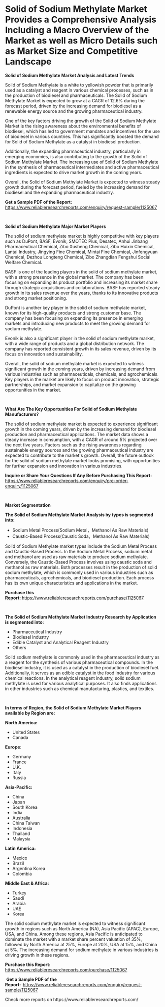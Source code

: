 <p><h1>Solid of Sodium Methylate Market Provides a Comprehensive Analysis Including a Macro Overview of the Market as well as Micro Details such as Market Size and Competitive Landscape</h1></p><p><strong>Solid of Sodium Methylate Market Analysis and Latest Trends</strong></p>
<p><p>Solid of Sodium Methylate is a white to yellowish powder that is primarily used as a catalyst and reagent in various chemical processes, such as in the production of biodiesel and pharmaceuticals. The Solid of Sodium Methylate Market is expected to grow at a CAGR of 12.6% during the forecast period, driven by the increasing demand for biodiesel as a renewable energy source and the growing pharmaceutical industry.</p><p>One of the key factors driving the growth of the Solid of Sodium Methylate Market is the rising awareness about the environmental benefits of biodiesel, which has led to government mandates and incentives for the use of biodiesel in various countries. This has significantly boosted the demand for Solid of Sodium Methylate as a catalyst in biodiesel production.</p><p>Additionally, the expanding pharmaceutical industry, particularly in emerging economies, is also contributing to the growth of the Solid of Sodium Methylate Market. The increasing use of Solid of Sodium Methylate in the synthesis of pharmaceutical intermediates and active pharmaceutical ingredients is expected to drive market growth in the coming years.</p><p>Overall, the Solid of Sodium Methylate Market is expected to witness steady growth during the forecast period, fueled by the increasing demand for biodiesel and the expanding pharmaceutical industry.</p></p>
<p><strong>Get a Sample PDF of the Report:&nbsp;</strong> <a href="https://www.reliableresearchreports.com/enquiry/request-sample/1125067">https://www.reliableresearchreports.com/enquiry/request-sample/1125067</a></p>
<p>&nbsp;</p>
<p><strong>Solid of Sodium Methylate Major Market Players</strong></p>
<p><p>The solid of sodium methylate market is highly competitive with key players such as DuPont, BASF, Evonik, SMOTEC Plus, Desatec, Anhui Jinbang Pharmaceutical Chemical, Zibo Xusheng Chemical, Zibo Huixin Chemical, Lantai Industry, Jingying Fine Chemical, Mintai Fine Chemical, Jinfengyuan Chemical, Dezhou Longteng Chemical, Zibo Zhangdian Fengshui Social Welfare Chemical.</p><p>BASF is one of the leading players in the solid of sodium methylate market, with a strong presence in the global market. The company has been focusing on expanding its product portfolio and increasing its market share through strategic acquisitions and collaborations. BASF has reported steady growth in its sales revenue over the years, thanks to its innovative products and strong market positioning.</p><p>DuPont is another key player in the solid of sodium methylate market, known for its high-quality products and strong customer base. The company has been focusing on expanding its presence in emerging markets and introducing new products to meet the growing demand for sodium methylate.</p><p>Evonik is also a significant player in the solid of sodium methylate market, with a wide range of products and a global distribution network. The company has reported consistent growth in its sales revenue, driven by its focus on innovation and sustainability.</p><p>Overall, the solid of sodium methylate market is expected to witness significant growth in the coming years, driven by increasing demand from various industries such as pharmaceuticals, chemicals, and agrochemicals. Key players in the market are likely to focus on product innovation, strategic partnerships, and market expansion to capitalize on the growing opportunities in the market.</p></p>
<p>&nbsp;</p>
<p><strong>What Are The Key Opportunities For Solid of Sodium Methylate Manufacturers?</strong></p>
<p><p>The solid of sodium methylate market is expected to experience significant growth in the coming years, driven by the increasing demand for biodiesel production and pharmaceutical applications. The market data shows a steady increase in consumption, with a CAGR of around 5% projected over the next five years. Factors such as the rising awareness regarding sustainable energy sources and the growing pharmaceutical industry are expected to contribute to the market's growth. Overall, the future outlook for the solid of sodium methylate market looks promising, with opportunities for further expansion and innovation in various industries.</p></p>
<p><strong>Inquire or Share Your Questions If Any Before Purchasing This Report:</strong> <a href="https://www.reliableresearchreports.com/enquiry/pre-order-enquiry/1125067">https://www.reliableresearchreports.com/enquiry/pre-order-enquiry/1125067</a></p>
<p>&nbsp;</p>
<p><strong>Market Segmentation</strong></p>
<p><strong>The Solid of Sodium Methylate Market Analysis by types is segmented into:</strong></p>
<p><ul><li>Sodium Metal Process(Sodium Metal，Methanol As Raw Materials)</li><li>Caustic-Based Process(Caustic Soda，Methanol As Raw Materials)</li></ul></p>
<p><p>Solid of Sodium Methylate market types include the Sodium Metal Process and Caustic-Based Process. In the Sodium Metal Process, sodium metal and methanol are used as raw materials to produce sodium methylate. Conversely, the Caustic-Based Process involves using caustic soda and methanol as raw materials. Both processes result in the production of solid sodium methylate, which is commonly used in various industries such as pharmaceuticals, agrochemicals, and biodiesel production. Each process has its own unique characteristics and applications in the market.</p></p>
<p><strong>Purchase this Report:&nbsp;</strong><a href="https://www.reliableresearchreports.com/purchase/1125067">https://www.reliableresearchreports.com/purchase/1125067</a></p>
<p>&nbsp;</p>
<p><strong>The Solid of Sodium Methylate Market Industry Research by Application is segmented into:</strong></p>
<p><ul><li>Pharmaceutical Industry</li><li>Biodiesel Industry</li><li>Edible Catalyst and Analytical Reagent Industry</li><li>Others</li></ul></p>
<p><p>Solid sodium methylate is commonly used in the pharmaceutical industry as a reagent for the synthesis of various pharmaceutical compounds. In the biodiesel industry, it is used as a catalyst in the production of biodiesel fuel. Additionally, it serves as an edible catalyst in the food industry for various chemical reactions. In the analytical reagent industry, solid sodium methylate is used for various analytical purposes. It also finds applications in other industries such as chemical manufacturing, plastics, and textiles.</p></p>
<p>&nbsp;</p>
<p><strong>In terms of Region, the Solid of Sodium Methylate Market Players available by Region are:</strong></p>
<p>
    <p> <strong> North America: </strong>
        <ul>
            <li>United States</li>
            <li>Canada</li>
        </ul>
        </p> 
    <p> <strong> Europe: </strong>
        <ul>
            <li>Germany</li>
            <li>France</li>
            <li>U.K.</li>
            <li>Italy</li>
            <li>Russia</li>
        </ul>
        </p> 
    <p> <strong> Asia-Pacific: </strong>
        <ul>
            <li>China</li>
            <li>Japan</li>
            <li>South Korea</li>
            <li>India</li>
            <li>Australia</li>
            <li>China Taiwan</li>
            <li>Indonesia</li>
            <li>Thailand</li>
            <li>Malaysia</li>
        </ul>
        </p> 
    <p> <strong> Latin America: </strong>
        <ul>
            <li>Mexico</li>
            <li>Brazil</li>
            <li>Argentina Korea</li>
            <li>Colombia</li>
        </ul>
        </p> 
    <p> <strong> Middle East & Africa: </strong>
        <ul>
            <li>Turkey</li>
            <li>Saudi</li>
            <li>Arabia</li>
            <li>UAE</li>
            <li>Korea</li>
        </ul>
    </p>
    </p>
<p><p>The solid sodium methylate market is expected to witness significant growth in regions such as North America (NA), Asia Pacific (APAC), Europe, USA, and China. Among these regions, Asia Pacific is anticipated to dominate the market with a market share percent valuation of 35%, followed by North America at 25%, Europe at 20%, USA at 15%, and China at 5%. The increasing demand for sodium methylate in various industries is driving growth in these regions.</p></p>
<p><strong>Purchase this Report: </strong><a href="https://www.reliableresearchreports.com/purchase/1125067">https://www.reliableresearchreports.com/purchase/1125067</a></p>
<p>&nbsp;<strong>Get a Sample PDF of the Report:&nbsp;&nbsp;</strong><a href="https://www.reliableresearchreports.com/enquiry/request-sample/1125067">https://www.reliableresearchreports.com/enquiry/request-sample/1125067</a></p>
<p><strong></strong></p>
<p>Check more reports on https://www.reliableresearchreports.com/</p>